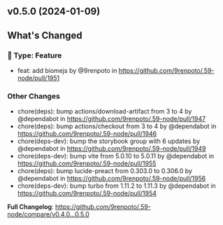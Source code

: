 ## v0.5.0 (2024-01-09)
<!-- Release notes generated using configuration in .github/release.yml at main -->

## What's Changed
### :rocket: Type: Feature
* feat: add biomejs by @9renpoto in https://github.com/9renpoto/.59-node/pull/1951
### Other Changes
* chore(deps): bump actions/download-artifact from 3 to 4 by @dependabot in https://github.com/9renpoto/.59-node/pull/1947
* chore(deps): bump actions/checkout from 3 to 4 by @dependabot in https://github.com/9renpoto/.59-node/pull/1946
* chore(deps-dev): bump the storybook group with 6 updates by @dependabot in https://github.com/9renpoto/.59-node/pull/1949
* chore(deps-dev): bump vite from 5.0.10 to 5.0.11 by @dependabot in https://github.com/9renpoto/.59-node/pull/1955
* chore(deps): bump lucide-preact from 0.303.0 to 0.306.0 by @dependabot in https://github.com/9renpoto/.59-node/pull/1956
* chore(deps-dev): bump turbo from 1.11.2 to 1.11.3 by @dependabot in https://github.com/9renpoto/.59-node/pull/1954


**Full Changelog**: https://github.com/9renpoto/.59-node/compare/v0.4.0...0.5.0
